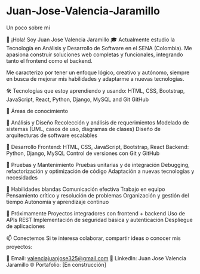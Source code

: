 # Juan-Jose-Valencia-Jaramillo
Un poco sobre mi

👋 ¡Hola! Soy Juan Jose Valencia Jaramillo
🎓 Actualmente estudio la Tecnología en Análisis y Desarrollo de Software en el SENA (Colombia). Me apasiona construir soluciones web completas y funcionales, integrando tanto el frontend como el backend.

Me caracterizo por tener un enfoque lógico, creativo y autónomo, siempre en busca de mejorar mis habilidades y adaptarme a nuevas tecnologías.

🛠 Tecnologías que estoy aprendiendo y usando:
HTML, CSS, Bootstrap, JavaScript, React, Python, Django, MySQL and Git GitHub

🧠 Áreas de conocimiento

🔹 Análisis y Diseño
Recolección y análisis de requerimientos
Modelado de sistemas (UML, casos de uso, diagramas de clases)
Diseño de arquitecturas de software escalables

🔹 Desarrollo
Frontend: HTML, CSS, JavaScript, Bootstrap, React
Backend: Python, Django, MySQL
Control de versiones con Git y GitHub

🔹 Pruebas y Mantenimiento
Pruebas unitarias y de integración
Debugging, refactorización y optimización de código
Adaptación a nuevas tecnologías y necesidades

🤝 Habilidades blandas
Comunicación efectiva
Trabajo en equipo
Pensamiento crítico y resolución de problemas
Organización y gestión del tiempo
Autonomía y aprendizaje continuo

🚀 Próximamente
Proyectos integradores con frontend + backend
Uso de APIs REST
Implementación de seguridad básica y autenticación
Despliegue de aplicaciones

📫 Conectemos
Si te interesa colaborar, compartir ideas o conocer mis proyectos:

📧 Email: valenciajuanjose325@gmail.com 💼 LinkedIn: Juan Jose Valencia Jaramillo 🌐 Portafolio: [En construcción]
